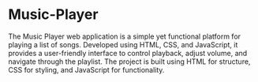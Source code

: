 # Music-Player
The Music Player web application is a simple yet functional platform for
playing a list of songs.
Developed using HTML, CSS, and JavaScript, it provides a user-friendly
interface to control playback, adjust volume, and navigate through the
playlist.
The project is built using HTML for structure, CSS for styling, and JavaScript
for functionality.
